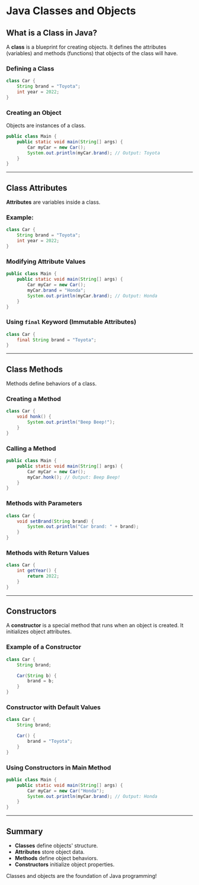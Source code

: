 # Java Classes and Objects

## What is a Class in Java?

A **class** is a blueprint for creating objects. It defines the attributes (variables) and methods (functions) that objects of the class will have.

### Defining a Class

```java
class Car {
    String brand = "Toyota";
    int year = 2022;
}
```

### Creating an Object

Objects are instances of a class.

```java
public class Main {
    public static void main(String[] args) {
        Car myCar = new Car();
        System.out.println(myCar.brand); // Output: Toyota
    }
}
```

---

## Class Attributes

**Attributes** are variables inside a class.

### Example:

```java
class Car {
    String brand = "Toyota";
    int year = 2022;
}
```

### Modifying Attribute Values

```java
public class Main {
    public static void main(String[] args) {
        Car myCar = new Car();
        myCar.brand = "Honda";
        System.out.println(myCar.brand); // Output: Honda
    }
}
```

### Using `final` Keyword (Immutable Attributes)

```java
class Car {
    final String brand = "Toyota";
}
```

---

## Class Methods

Methods define behaviors of a class.

### Creating a Method

```java
class Car {
    void honk() {
        System.out.println("Beep Beep!");
    }
}
```

### Calling a Method

```java
public class Main {
    public static void main(String[] args) {
        Car myCar = new Car();
        myCar.honk(); // Output: Beep Beep!
    }
}
```

### Methods with Parameters

```java
class Car {
    void setBrand(String brand) {
        System.out.println("Car brand: " + brand);
    }
}
```

### Methods with Return Values

```java
class Car {
    int getYear() {
        return 2022;
    }
}
```

---

## Constructors

A **constructor** is a special method that runs when an object is created. It initializes object attributes.

### Example of a Constructor

```java
class Car {
    String brand;

    Car(String b) {
        brand = b;
    }
}
```

### Constructor with Default Values

```java
class Car {
    String brand;

    Car() {
        brand = "Toyota";
    }
}
```

### Using Constructors in Main Method

```java
public class Main {
    public static void main(String[] args) {
        Car myCar = new Car("Honda");
        System.out.println(myCar.brand); // Output: Honda
    }
}
```

---

## Summary

- **Classes** define objects' structure.
- **Attributes** store object data.
- **Methods** define object behaviors.
- **Constructors** initialize object properties.

Classes and objects are the foundation of Java programming!
